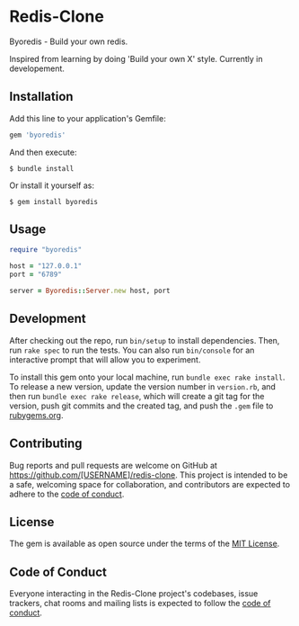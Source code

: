 # Redis-Clone

Byoredis - Build your own redis.

Inspired from learning by doing 'Build your own X' style. Currently in developement.

## Installation

Add this line to your application's Gemfile:

```ruby
gem 'byoredis'
```

And then execute:

    $ bundle install

Or install it yourself as:

    $ gem install byoredis

## Usage

```ruby
require "byoredis"

host = "127.0.0.1"
port = "6789"

server = Byoredis::Server.new host, port 
```
## Development

After checking out the repo, run `bin/setup` to install dependencies. Then, run `rake spec` to run the tests. You can also run `bin/console` for an interactive prompt that will allow you to experiment.

To install this gem onto your local machine, run `bundle exec rake install`. To release a new version, update the version number in `version.rb`, and then run `bundle exec rake release`, which will create a git tag for the version, push git commits and the created tag, and push the `.gem` file to [rubygems.org](https://rubygems.org).

## Contributing

Bug reports and pull requests are welcome on GitHub at https://github.com/[USERNAME]/redis-clone. This project is intended to be a safe, welcoming space for collaboration, and contributors are expected to adhere to the [code of conduct](https://github.com/[USERNAME]/redis-clone/blob/master/CODE_OF_CONDUCT.md).

## License

The gem is available as open source under the terms of the [MIT License](https://opensource.org/licenses/MIT).

## Code of Conduct

Everyone interacting in the Redis-Clone project's codebases, issue trackers, chat rooms and mailing lists is expected to follow the [code of conduct](https://github.com/[USERNAME]/redis-clone/blob/master/CODE_OF_CONDUCT.md).